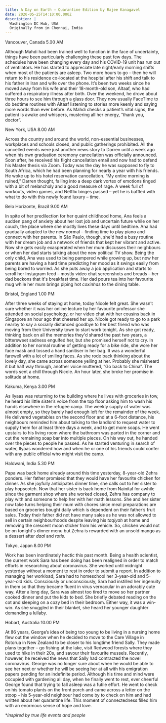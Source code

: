 ```yaml
---
title: A Day on Earth – Quarantine Edition by Rajee Kanagavel
date: 2020-05-25T14:10:00.000Z
description: |
  Washington DC Hub, USA
  Originally from in Chennai, India
---
```

Vancouver, Canada 5.00 AM

Although Mahdi had been trained well to function in the face of uncertainty, things have been particularly challenging these past few days. The schedules have been changing every day and his COVID-19 unit has run out of ventilators. He has started to appreciate late night/early morning shifts when most of the patients are asleep. Two more hours to go – then he will return to his residence co-located at the hospital after his shift and talk to his father in Iran and wife over the phone. It’s been two weeks since he moved away from his wife and their 18-month-old son, Altaaf, who had suffered a respiratory illness after birth. Over the weekend, he drove about three hours to see him through a glass door. They now usually FaceTime to do bedtime routines with Altaaf listening to stories more keenly and saying more words than ever before. As Mahdi checks a patient’s vital signs, the patient is awake and whispers, mustering all her energy, “thank you, doctor”.

New York, USA 8.00 AM

Across the country and around the world, non-essential businesses, workplaces and schools closed, and public gatherings prohibited. All the cancelled events were just another news story to Darren until a week ago when his own graduation ceremony cancellation was officially announced. Soon after, he received his flight cancellation email and now had to defend his Master thesis via Zoom. Today was the day he was supposed to fly to South Africa, which he had been planning for nearly a year with his friends. He woke up to his hotel reservation cancellation. “My entire morning is ruined,” Darren thought, falling into a deep dark vortex of emotions tinged with a bit of melancholy and a good measure of rage. A week full of workouts, video games, and Netflix binges passed – yet he is baffled with what to do with this newly found luxury – time.

Belo Horizonte, Brazil 9.00 AM

In spite of her predilection for her quaint childhood home, Ana feels a sudden pang of anxiety about her lost job and uncertain future while on her couch, the place where she mostly lives these days until bedtime. Ana had gradually adapted to the new normal – finding time to play piano and connect with her parents. In São Paulo, though, she'd had a busy routine with her dream job and a network of friends that kept her vibrant and active. Now she gets easily exasperated when her mum discusses their neighbours or when her dad starts talking about the new political TV show. Being the only child, Ana was used to being pampered while growing up, but now her parents are having a hard time predicting her mood as it swings easily from being bored to worried. As she puts away a job application and starts to scroll her Instagram feed – mostly video chat screenshots and breads – her dad beckons that it's breakfast time. Her dad pours tea into her favourite mug while her mum brings piping hot *coxinhas* to the dining table.

Bristol, England 1.00 PM

After three weeks of staying at home, today Nicole felt great. She wasn’t sure whether it was her online lecture by her favourite professor she attended on social psychology, or her video chat with her cousins back in Singapore an hour ago that cheered her up. Nicole got ready to go to a park nearby to say a socially distanced goodbye to her best friend who was moving from their University town to start work tonight. As she got ready, thinking back on all the memories they'd shared the past two years, a bittersweet sadness engulfed her, but she promised herself not to cry. In addition to her normal routine of getting ready for a bike ride, she wore her face mask and tossed a hand sanitiser in her bag. It was a wonderful farewell with a lot of smiling faces. As she rode back thinking about the lovely day, she came across someone yelling at her. Probably she misheard it but half way through, another voice muttered, “Go back to China”. The words sent a chill through Nicole. An hour later, she broke her promise in solitude at home.

Kakuma, Kenya 3.00 PM

As Ilyaas was returning to the building where he lives with groceries in tow, he heard his little sister’s voice from the top floor asking him to wash his hands elsewhere in the refugee camp. The weekly supply of water was almost empty, so they barely had enough left for the remainder of the week. He delivered vegetables on the second floor and at a 6-foot distance, his neighbours reminded him about talking to the landlord to request water to supply them for at least three days a week, and to get more soaps. He went upstairs to his living room where the bathroom was parted in the corner and cut the remaining soap bar into multiple pieces. On his way out, he handed over the pieces to people he passed. As he started venturing in search of water, Ilyaas wondered how and when he or one of his friends could confer with any public official who might visit the camp.

Haldwani, India 5.30 PM

Papa was back home already around this time yesterday, 8-year-old Zehra ponders. Her father promised that they would have her favourite chicken for dinner. As she joyfully anticipates dinner time, she calls out to her sister to play hopscotch. Now that her sister is back home from Nainital for awhile since the garment shop where she worked closed, Zehra has company to play with and someone to help her with her math lessons. She and her sister now take turns helping their mum with chores since meal preparations are based on groceries bought daily which is dependent on their father’s fruit sales. Today their father did not have many sales as he was not allowed to sell in certain neighbourhoods despite leaving his *taqiyah* at home and removing the crescent moon sticker from his vehicle. So, chicken would not be on tonight's dinner menu but Zehra is rewarded with an unsold mango as a dessert after *daal* and *rotis*.

Tokyo, Japan 8.00 PM

Work has been inordinately hectic this past month. Being a health scientist, the current work Sara has been doing has been realigned in order to match efforts in researching about coronavirus. She worked until midnight yesterday without a moment to rest in order to submit a report. In addition to managing her workload, Sara had to homeschool her 3-year-old and 5-year-old kids. Consciously or unconsciously, Sara had instilled her ingenuity in them so that they became fluent in virus vernacular in an adorably cute way. After a long day, Sara was almost too tired to move so her partner cooked dinner and put the kids to bed. She briefly debated reading on the cot and sleeping on a cozy bed in their bedroom. Either way, it was a win-win. As she snuggled in their blanket, she heard her younger daughter demanding a lullaby.

Hobart, Australia 10.00 PM

At 86 years, George’s idea of being too young to be living in a nursing home flew out the window when he decided to move to the Care Village in Rotorua in New Zealand to be closer to his longtime friend Sally. They made plans together – go fishing at the lake, visit Redwood forests where they used to hike in their 20s, and savour their favourite mussels. Recently, however, he received the news that Sally had contracted the novel coronavirus. George was no longer sure about when he would be able to see her next or whether he will be seeing her at all with his emigration papers pending for an indefinite period. Although his time and mind were occupied with gardening all day, when he finally went to rest, ever cheerful George found that trying to fall asleep was a futile effort. He went to check on his tomato plants on the front porch and came across a letter on the stoop – his 5-year-old neighbour had come by to check on him and had written about her quarantine life. This moment of connectedness filled him with an enormous sense of hope and love.

\**Inspired by true life events and people*